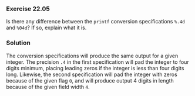 ### Exercise 22.05

Is there any difference between the `printf` conversion specifications `%.4d`
and `%04d`? If so, explain what it is.

### Solution

The conversion specifications will produce the same output for a given integer.
The precision `.4` in the first specification will pad the integer to four
digits minimum, placing leading zeros if the integer is less than four digits
long. Likewise, the second specification will pad the integer with zeros because
of the given flag `0`, and will produce output 4 digits in length because of the
given field width `4`.
